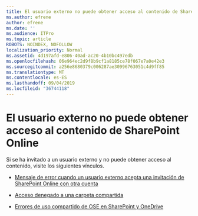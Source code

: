 ```yaml
---
title: El usuario externo no puede obtener acceso al contenido de SharePoint Online
ms.author: efrene
author: efrene
ms.date: ''
ms.audience: ITPro
ms.topic: article
ROBOTS: NOINDEX, NOFOLLOW
localization_priority: Normal
ms.assetid: 4d197afd-e806-40ad-ac20-4b10bc497edb
ms.openlocfilehash: 06e964ec2d9f8b9cf1a8185ce78f067e7a0e42e3
ms.sourcegitcommit: a256e8680379c006287ae30996763051c4d9ff85
ms.translationtype: MT
ms.contentlocale: es-ES
ms.lasthandoff: 09/04/2019
ms.locfileid: "36744118"
---
```

# <a name="external-user-is-unable-to-access-content-in-sharepoint-online"></a>El usuario externo no puede obtener acceso al contenido de SharePoint Online

Si se ha invitado a un usuario externo y no puede obtener acceso al contenido, visite los siguientes vínculos.

- [Mensaje de error cuando un usuario externo acepta una invitación de SharePoint Online con otra cuenta](https://docs.microsoft.com/sharepoint/support/sharing-and-permissions/error-when-external-user-accepts-an-invitation-by-using-another-account)

- [Acceso denegado a una carpeta compartida](https://docs.microsoft.com/sharepoint/support/sharing-and-permissions/cannot-access-shared-folder)

- [Errores de uso compartido de OSE en SharePoint y OneDrive](https://docs.microsoft.com/sharepoint/sharepoint-onedrive-error-message)

